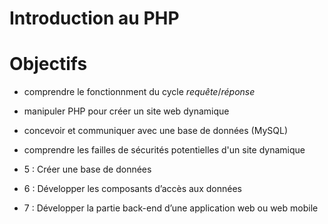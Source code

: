 # Introduction au PHP

# Objectifs

- comprendre le fonctionnment du cycle _requête_/_réponse_
- manipuler PHP pour créer un site web dynamique
- concevoir et communiquer avec une base de données (MySQL)
- comprendre les failles de sécurités potentielles d'un site dynamique

- 5 : Créer une base de données
- 6 : Développer les composants d’accès aux données
- 7 : Développer la partie back-end d’une application web ou web mobile
